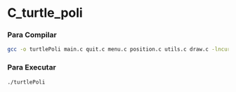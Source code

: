 # C_turtle_poli


### Para Compilar
~~~bash
gcc -o turtlePoli main.c quit.c menu.c position.c utils.c draw.c -lncurses
~~~

### Para Executar
~~~bash
./turtlePoli
~~~
